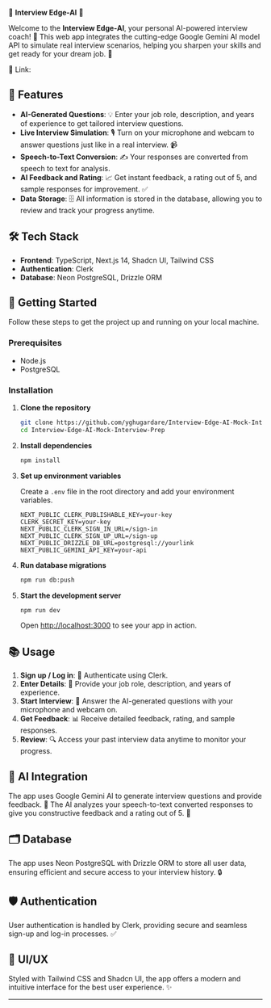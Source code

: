 🌟 **Interview Edge-AI** 🌟

Welcome to the **Interview Edge-AI**, your personal AI-powered interview coach! 🤖 This web app integrates the cutting-edge Google Gemini AI model API to simulate real interview scenarios, helping you sharpen your skills and get ready for your dream job. 🚀

🔗 Link: []()

## 🚀 Features

*   **AI-Generated Questions**: 💡 Enter your job role, description, and years of experience to get tailored interview questions.
*   **Live Interview Simulation**: 🎙️ Turn on your microphone and webcam to answer questions just like in a real interview. 📹
*   **Speech-to-Text Conversion**: ✍️ Your responses are converted from speech to text for analysis.
*   **AI Feedback and Rating**: 📈 Get instant feedback, a rating out of 5, and sample responses for improvement. ✅
*   **Data Storage**: 🗄️ All information is stored in the database, allowing you to review and track your progress anytime.

## 🛠️ Tech Stack

*   **Frontend**: TypeScript, Next.js 14, Shadcn UI, Tailwind CSS
*   **Authentication**: Clerk
*   **Database**: Neon PostgreSQL, Drizzle ORM

## 🎉 Getting Started

Follow these steps to get the project up and running on your local machine.

### Prerequisites

*   Node.js
*   PostgreSQL

### Installation

1.  **Clone the repository**

    ```bash
    git clone https://github.com/yghugardare/Interview-Edge-AI-Mock-Interview-Prep
    cd Interview-Edge-AI-Mock-Interview-Prep
    ```

2.  **Install dependencies**

    ```bash
    npm install
    ```

3.  **Set up environment variables**

    Create a `.env` file in the root directory and add your environment variables.

    ```plaintext
    NEXT_PUBLIC_CLERK_PUBLISHABLE_KEY=your-key
    CLERK_SECRET_KEY=your-key
    NEXT_PUBLIC_CLERK_SIGN_IN_URL=/sign-in
    NEXT_PUBLIC_CLERK_SIGN_UP_URL=/sign-up
    NEXT_PUBLIC_DRIZZLE_DB_URL=postgresql://yourlink
    NEXT_PUBLIC_GEMINI_API_KEY=your-api
    ```

4.  **Run database migrations**

    ```bash
    npm run db:push
    ```

5.  **Start the development server**

    ```bash
    npm run dev
    ```

    Open [http://localhost:3000](http://localhost:3000) to see your app in action.

## 📚 Usage

1.  **Sign up / Log in**: 🔑 Authenticate using Clerk.
2.  **Enter Details**: 📝 Provide your job role, description, and years of experience.
3.  **Start Interview**: 🚀 Answer the AI-generated questions with your microphone and webcam on.
4.  **Get Feedback**: 📊 Receive detailed feedback, rating, and sample responses.
5.  **Review**: 🔍 Access your past interview data anytime to monitor your progress.

## 🤖 AI Integration

The app uses Google Gemini AI to generate interview questions and provide feedback. 🌟 The AI analyzes your speech-to-text converted responses to give you constructive feedback and a rating out of 5. 💯

## 🗂️ Database

The app uses Neon PostgreSQL with Drizzle ORM to store all user data, ensuring efficient and secure access to your interview history. 🔒

## 🛡️ Authentication

User authentication is handled by Clerk, providing secure and seamless sign-up and log-in processes. ✅

## 🎨 UI/UX

Styled with Tailwind CSS and Shadcn UI, the app offers a modern and intuitive interface for the best user experience. ✨

---

